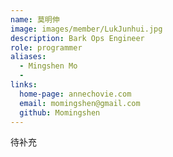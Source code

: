 ```yaml
---
name: 莫明伸
image: images/member/LukJunhui.jpg
description: Bark Ops Engineer
role: programmer
aliases:
  - Mingshen Mo
  - 
links:
  home-page: annechovie.com
  email: momingshen@gmail.com
  github: Momingshen
---
```


待补充

